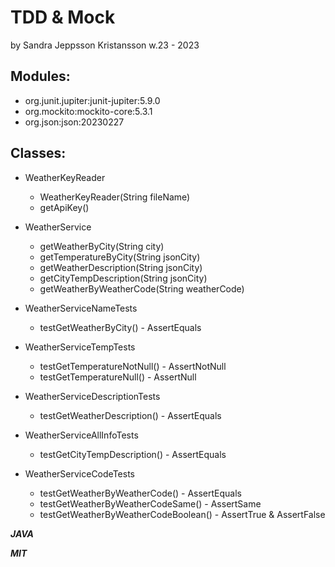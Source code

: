 # TDD & Mock
by Sandra Jeppsson Kristansson w.23 - 2023

## Modules:
+ org.junit.jupiter:junit-jupiter:5.9.0
+ org.mockito:mockito-core:5.3.1
+ org.json:json:20230227

## Classes:
+ WeatherKeyReader 
    + WeatherKeyReader(String fileName)
    + getApiKey()
  

+ WeatherService
  + getWeatherByCity(String city)
  + getTemperatureByCity(String jsonCity)
  + getWeatherDescription(String jsonCity)
  + getCityTempDescription(String jsonCity)
  + getWeatherByWeatherCode(String weatherCode)


+ WeatherServiceNameTests
  + testGetWeatherByCity() - AssertEquals


+ WeatherServiceTempTests
  + testGetTemperatureNotNull() - AssertNotNull
  + testGetTemperatureNull() - AssertNull


+ WeatherServiceDescriptionTests
  + testGetWeatherDescription() - AssertEquals


+ WeatherServiceAllInfoTests
  + testGetCityTempDescription() - AssertEquals


+ WeatherServiceCodeTests
  + testGetWeatherByWeatherCode() - AssertEquals
  + testGetWeatherByWeatherCodeSame() - AssertSame
  + testGetWeatherByWeatherCodeBoolean() - AssertTrue & AssertFalse


***JAVA***


***MIT***
